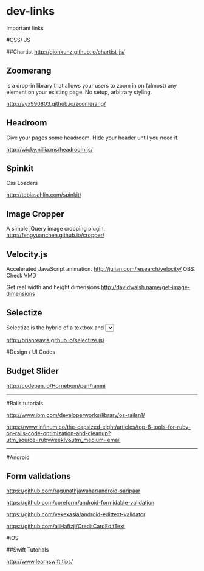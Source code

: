 dev-links
=========

Important links


#CSS/ JS


##Chartist
http://gionkunz.github.io/chartist-js/

## Zoomerang
is a drop-in library that allows your users to zoom in on (almost) any element on your existing page. No setup, arbitrary styling.

http://yyx990803.github.io/zoomerang/


## Headroom

Give your pages some headroom. Hide your header until you need it.

http://wicky.nillia.ms/headroom.js/

## Spinkit

Css Loaders

http://tobiasahlin.com/spinkit/

## Image Cropper

A simple jQuery image cropping plugin.
http://fengyuanchen.github.io/cropper/

## Velocity.js

Accelerated JavaScript animation.
http://julian.com/research/velocity/ OBS: Check VMD

Get real width and height dimensions
http://davidwalsh.name/get-image-dimensions

## Selectize

Selectize is the hybrid of a textbox and <select> box. It's jQuery-based and it's useful for tagging, contact lists, country selectors, and so on.

http://brianreavis.github.io/selectize.js/


#Design / UI Codes

## Budget Slider
http://codepen.io/Hornebom/pen/ranmi


---------------------------------
#Rails tutorials

http://www.ibm.com/developerworks/library/os-railsn1/

https://www.infinum.co/the-capsized-eight/articles/top-8-tools-for-ruby-on-rails-code-optimization-and-cleanup?utm_source=rubyweekly&utm_medium=email


---------------------------------

#Android

## Form validations

https://github.com/ragunathjawahar/android-saripaar

https://github.com/coreform/android-formidable-validation

https://github.com/vekexasia/android-edittext-validator

https://github.com/aliHafizji/CreditCardEditText



#iOS

##Swift Tutorials

http://www.learnswift.tips/





